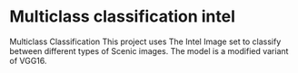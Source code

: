 # Multiclass classification intel
Multiclass Classification
This project uses The Intel Image set to classify between different types of Scenic images. The model is a modified variant of VGG16.
